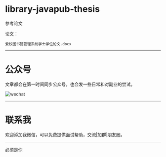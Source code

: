 # library-javapub-thesis
参考论文



论文：

`爱校图书馆管理系统学士学位论文.docx`



---

# 公众号

文章都会在第一时间同步公众号，也会发一些日常和对副业的尝试。

![wechat](https://tva1.sinaimg.cn/large/007F3CC8ly1h1fh7jgw85j3076076glw.jpg)

---

# 联系我

欢迎添加我微信，可以免费提供面试帮助，交流|加群|朋友圈。




---

必须是你
